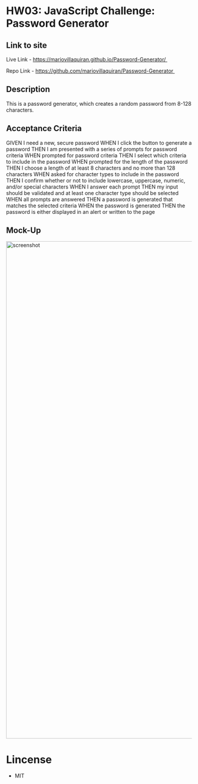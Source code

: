# HW03: JavaScript Challenge: Password Generator

## Link to site

Live Link - https://mariovillaquiran.github.io/Password-Generator/ 

Repo Link - https://github.com/mariovillaquiran/Password-Generator 

## Description

This is a password generator, which creates a random password from 8-128 characters.

## Acceptance Criteria

GIVEN I need a new, secure password
WHEN I click the button to generate a password
THEN I am presented with a series of prompts for password criteria
WHEN prompted for password criteria
THEN I select which criteria to include in the password
WHEN prompted for the length of the password
THEN I choose a length of at least 8 characters and no more than 128 characters
WHEN asked for character types to include in the password
THEN I confirm whether or not to include lowercase, uppercase, numeric, and/or special characters
WHEN I answer each prompt
THEN my input should be validated and at least one character type should be selected
WHEN all prompts are answered
THEN a password is generated that matches the selected criteria
WHEN the password is generated
THEN the password is either displayed in an alert or written to the page

## Mock-Up

<img width="1347" alt="screenshot" src="https://user-images.githubusercontent.com/90975246/139605764-1886b915-75f6-458f-b6fa-a034d9e9e3e9.png">

# Lincense

- MIT
